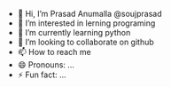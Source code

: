 - 👋 Hi, I’m Prasad Anumalla @soujprasad
- 👀 I’m interested in lerning programing
- 🌱 I’m currently learning python
- 💞️ I’m looking to collaborate on github
- 📫 How to reach me 
- 😄 Pronouns: ...
- ⚡ Fun fact: ...

<!---
soujprasad/soujprasad is a ✨ special ✨ repository because its `README.md` (this file) appears on your GitHub profile.
You can click the Preview link to take a look at your changes.
--->
